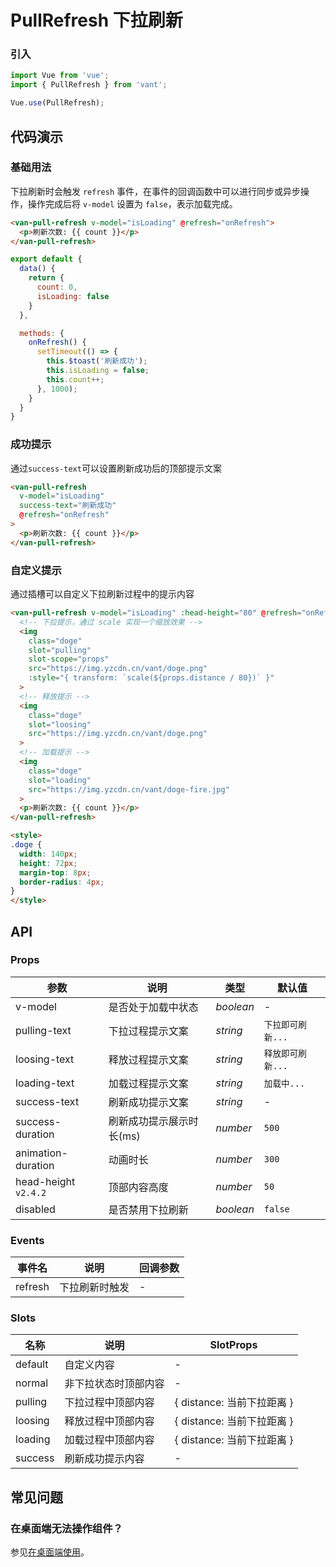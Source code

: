 # PullRefresh 下拉刷新

### 引入

``` javascript
import Vue from 'vue';
import { PullRefresh } from 'vant';

Vue.use(PullRefresh);
```

## 代码演示

### 基础用法

下拉刷新时会触发 `refresh` 事件，在事件的回调函数中可以进行同步或异步操作，操作完成后将 `v-model` 设置为 `false`，表示加载完成。

```html
<van-pull-refresh v-model="isLoading" @refresh="onRefresh">
  <p>刷新次数: {{ count }}</p>
</van-pull-refresh>
```

```javascript
export default {
  data() {
    return {
      count: 0,
      isLoading: false
    }
  },

  methods: {
    onRefresh() {
      setTimeout(() => {
        this.$toast('刷新成功');
        this.isLoading = false;
        this.count++;
      }, 1000);
    }
  }
}
```

### 成功提示

通过`success-text`可以设置刷新成功后的顶部提示文案

```html
<van-pull-refresh
  v-model="isLoading"
  success-text="刷新成功"
  @refresh="onRefresh"
>
  <p>刷新次数: {{ count }}</p>
</van-pull-refresh>
```

### 自定义提示

通过插槽可以自定义下拉刷新过程中的提示内容

```html
<van-pull-refresh v-model="isLoading" :head-height="80" @refresh="onRefresh">
  <!-- 下拉提示，通过 scale 实现一个缩放效果 -->
  <img
    class="doge"
    slot="pulling"
    slot-scope="props"
    src="https://img.yzcdn.cn/vant/doge.png"
    :style="{ transform: `scale(${props.distance / 80})` }"
  >
  <!-- 释放提示 -->
  <img
    class="doge"
    slot="loosing"
    src="https://img.yzcdn.cn/vant/doge.png"
  >
  <!-- 加载提示 -->
  <img
    class="doge"
    slot="loading"
    src="https://img.yzcdn.cn/vant/doge-fire.jpg"
  >
  <p>刷新次数: {{ count }}</p>
</van-pull-refresh>

<style>
.doge {
  width: 140px;
  height: 72px;
  margin-top: 8px;
  border-radius: 4px;
}
</style>
```

## API

### Props

| 参数 | 说明 | 类型 | 默认值 |
|------|------|------|------|
| v-model | 是否处于加载中状态 | *boolean* | - |
| pulling-text | 下拉过程提示文案 | *string* | `下拉即可刷新...` |
| loosing-text | 释放过程提示文案 | *string* | `释放即可刷新...` |
| loading-text | 加载过程提示文案 | *string* | `加载中...` |
| success-text | 刷新成功提示文案 | *string* | - |
| success-duration | 刷新成功提示展示时长(ms) | *number* | `500` |
| animation-duration | 动画时长 | *number* | `300` |
| head-height `v2.4.2` | 顶部内容高度 | *number* | `50` |
| disabled | 是否禁用下拉刷新 | *boolean* | `false` |

### Events

| 事件名 | 说明 | 回调参数 |
|------|------|------|
| refresh | 下拉刷新时触发 | - |

### Slots

| 名称 | 说明 | SlotProps |
|------|------|------|
| default | 自定义内容 | - |
| normal | 非下拉状态时顶部内容 | - |
| pulling | 下拉过程中顶部内容 | { distance: 当前下拉距离 } |
| loosing | 释放过程中顶部内容 | { distance: 当前下拉距离 } |
| loading | 加载过程中顶部内容 | { distance: 当前下拉距离 } |
| success | 刷新成功提示内容 | - |

## 常见问题

### 在桌面端无法操作组件？

参见[在桌面端使用](#/zh-CN/quickstart#zai-zhuo-mian-duan-shi-yong)。
